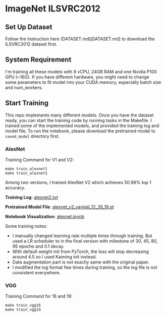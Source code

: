 # ImageNet ILSVRC2012

## Set Up Dataset

Follow the instruction here (DATASET.md)[DATASET.md] to download the ILSVRC2012 dataset first.

## System Requirement

I'm training all these models with 8 vCPU, 24GB RAM and one Nvidia P100 GPU (~16G). If you have different hardware, you might need to change some parameters to fit model into your CUDA memory, especially batch size and num_workers.

## Start Training

This repo implements many different models. Once you have the dataset ready, you can start the training code by running tasks in the Makefile. I trained some of the implemented models, and provided the training log and model file. To run the notebook, please download the pretrained model to `saved_model` directory first.

### AlexNet
Training Command for V1 and V2:
```
make train_alexnet1
make train_alexnet2
```

Among two versions, I trained AlexNet V2 which achieves 50.98% top 1 accuracy.

**Training Log**: [alexnet2.txt](logs/alexnet2.txt)

**Pretrained Model File**: [alexnet_v2_yanjiali_12_26_18.pt](https://drive.google.com/file/d/1EGYtcLsEV2ZFv6sSCKNd_fSFxtwI2cYV/view?usp=sharing)

**Notebook Visualization**: [alexnet.ipynb](notebooks/alexnet.ipynb)

Some training notes:

- I manually changed learning rate multiple times through training. But used a LR scheduler to in the final version with milestone of 30, 45, 80, 95 epochs and 0.1 decay.
- With default weight init from PyTorch, the loss will stop decreasing around 4.5 so I used Kaiming init instead.
- Data augmentation part is not exactly same with the original paper.
- I modified the log format few times during training, so the log file is not consistent everywhere.

### VGG
Training Command for 16 and 19:
```
make train_vgg16
make train_vgg19
```